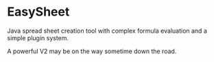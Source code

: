 # EasySheet
Java spread sheet creation tool with complex formula evaluation and a simple plugin system.

A powerful V2 may be on the way sometime down the road.